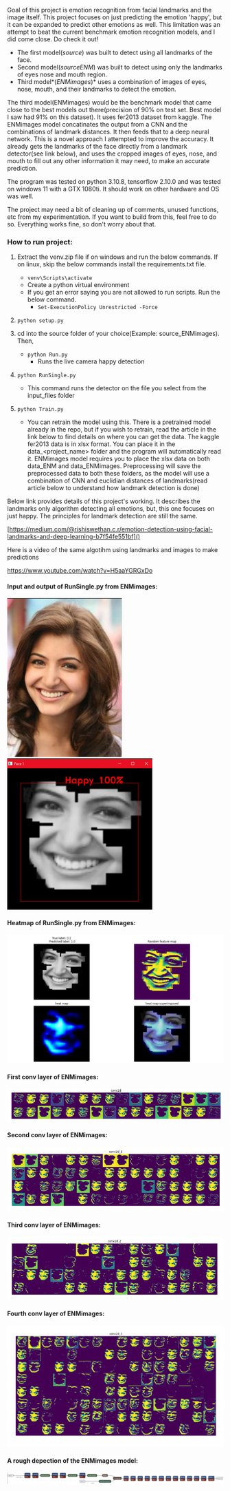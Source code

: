 Goal of this project is emotion recognition from facial landmarks and the image itself. This project focuses on just predicting the
emotion 'happy', but it can be expanded to predict other emotions as well. This limitation was an attempt to beat the current benchmark emotion recognition
models, and I did come close. Do check it out!
- The first model(_source_) was built to detect using all landmarks of the face.
- Second model(_sourceENM_) was built to detect using only the landmarks of eyes nose and mouth region.
- Third model*(_ENMimages_)* uses a combination of images of
eyes, nose, mouth, and their landmarks to detect the emotion.

The third model(ENMimages) would be the benchmark model that came close to the best models out there(precision of 90% on test set.
Best model I saw had 91% on this dataset). It uses fer2013 dataset from kaggle. The ENMimages model concatinates the output from a CNN and the combinations
of landmark distances. It then feeds that to a deep neural network. This is a novel approach I attempted to improve the accuracy. It
already gets the landmarks of the face directly from a landmark detector(see link below), and uses the cropped images
of eyes, nose, and mouth to fill out any other information it may need, to make an accurate prediction.

The program was tested on python 3.10.8, tensorflow 2.10.0 and was tested on windows 11 with a GTX 1080ti. It should work on other hardware and OS was well.

The project may need a bit of cleaning up of comments, unused functions, etc from my experimentation. If you want to build from this,
feel free to do so. Everything works fine, so don't worry about that.

### How to run project:

1. Extract the venv.zip file if on windows and run the below commands. If on linux, skip the below commands install the requirements.txt file.
    - `venv\Scripts\activate`
    - Create a python virtual environment
    - If you get an error saying you are not allowed to run scripts. Run the below command.
      - `Set-ExecutionPolicy Unrestricted -Force`


2. `python setup.py`


3. cd into the source folder of your choice(Example: source_ENMimages). Then, 
   - `python Run.py`
      - Runs the live camera happy detection


3. `python RunSingle.py` 
   - This command runs the detector on the file you select from the input_files folder


4. `python Train.py`
   - You can retrain the model using this. There is a pretrained model already in the repo, but if you wish to retrain, read the article in the link below to find details on where you can get the data.
The kaggle fer2013 data is in xlsx format. You can place it in the data_<project_name> folder and the program will automatically read it.
ENMimages model requires you to place the xlsx data on both data_ENM and data_ENMimages. Preprocessing will save the preprocessed data to both these folders, as
the model will use a combination of CNN and euclidian distances of landmarks(read article below to understand how landmark detection is done)
   

Below link provides details of this project's working. It describes the landmarks only algorithm detecting all emotions,
but, this one focuses on just happy. The principles for landmark detection are still the same.

[https://medium.com/@rishiswethan.c.r/emotion-detection-using-facial-landmarks-and-deep-learning-b7f54fe551bf]()

Here is a video of the same algotihm using landmarks and images to make predictions

https://www.youtube.com/watch?v=H5aaYGRGxDo

#### Input and output of RunSingle.py from ENMimages:
![img_14.png](img_14.png)   ![img_13.png](img_13.png)

#### Heatmap of RunSingle.py from ENMimages:
![img_3.png](img_3.png)

#### First conv layer of ENMimages:
![img_8.png](img_8.png)

#### Second conv layer of ENMimages:
![img_7.png](img_7.png)

#### Third conv layer of ENMimages:
![img_6.png](img_6.png)

#### Fourth conv layer of ENMimages:
![img_5.png](img_5.png)

#### A rough depection of the ENMimages model:
![img_1.png](img_1.png)